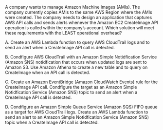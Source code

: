 A company wants to manage Amazon Machine Images (AMIs). The company currently copies AMIs to the same AWS Region where the AMIs
were created. The company needs to design an application that captures AWS API calls and sends alerts whenever the Amazon EC2 CreateImage API operation is called within the company’s account. Which solution will meet these requirements with the LEAST operational overhead? 

A. Create an AWS Lambda function to query AWS CloudTrail logs and to send an alert when a CreateImage API call is detected. 

B. Condfigure AWS CloudTrail with an Amazon Simple Notidfication Service (Amazon SNS) notidfication that occurs when updated logs are sent to Amazon S3. Use Amazon Athena to create a new table and to query on CreateImage when an API call is detected. 

C. Create an Amazon EventBridge (Amazon CloudWatch Events) rule for the CreateImage API call. Condfigure the target as an Amazon Simple Notidfication Service (Amazon SNS) topic to send an alert when a CreateImage API call is detected. 

D. Condfigure an Amazon Simple Queue Service (Amazon SQS) FIFO queue as a target for AWS CloudTrail logs. Create an AWS Lambda function to send an alert to an Amazon Simple Notidfication Service (Amazon SNS) topic when a CreateImage API call is detected.